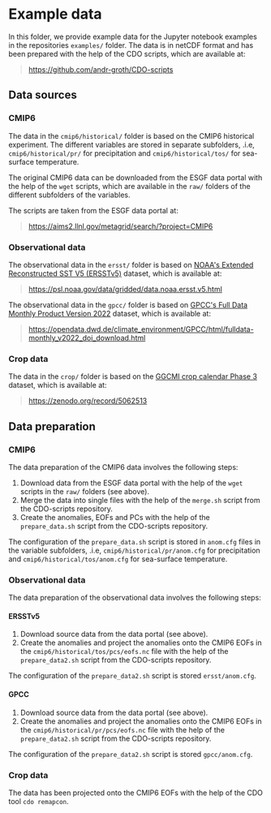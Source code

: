 # Example data

In this folder, we provide example data for the Jupyter notebook examples in the repositories `examples/` folder. The data is in netCDF format and has been prepared with the help of the CDO scripts, which are available at:

> https://github.com/andr-groth/CDO-scripts

## Data sources

### CMIP6

The data in the `cmip6/historical/` folder is based on the CMIP6 historical experiment. The different variables are stored in separate subfolders, .i.e, `cmip6/historical/pr/` for precipitation and `cmip6/historical/tos/` for sea-surface temperature.

The original CMIP6 data can be downloaded from the ESGF data portal with the help of the `wget` scripts, which are available in the `raw/` folders of the different subfolders of the variables.

The scripts are taken from the ESGF data portal at:

> https://aims2.llnl.gov/metagrid/search/?project=CMIP6


### Observational data

The observational data in the `ersst/` folder is based on [NOAA's Extended Reconstructed SST V5 (ERSSTv5)](https://doi.org/10.1175/jcli-d-16-0836.1) dataset, which is available at:

> https://psl.noaa.gov/data/gridded/data.noaa.ersst.v5.html

The observational data in the `gpcc/` folder is based on [GPCC's Full Data Monthly Product Version 2022](http://dx.doi.org/10.5676/DWD_GPCC/FD_M_V2022_100) dataset, which is available at:

> https://opendata.dwd.de/climate_environment/GPCC/html/fulldata-monthly_v2022_doi_download.html

### Crop data

The data in the `crop/` folder is based on the [GGCMI crop calendar Phase 3](https://doi.org/10.1038/s43016-021-00400-y) dataset, which is available at:

> https://zenodo.org/record/5062513

## Data preparation

### CMIP6

The data preparation of the CMIP6 data involves the following steps:

1. Download data from the ESGF data portal with the help of the `wget` scripts in the `raw/` folders (see above).
2. Merge the data into single files with the help of the `merge.sh` script from the CDO-scripts repository.
3. Create the anomalies, EOFs and PCs with the help of the `prepare_data.sh` script from the CDO-scripts repository.

The configuration of the `prepare_data.sh` script is stored in `anom.cfg` files in the variable subfolders, .i.e, `cmip6/historical/pr/anom.cfg` for precipitation and `cmip6/historical/tos/anom.cfg` for sea-surface temperature.

### Observational data

The data preparation of the observational data involves the following steps:

#### ERSSTv5
1. Download source data from the data portal (see above).
2. Create the anomalies and project the anomalies onto the CMIP6 EOFs in the `cmip6/historical/tos/pcs/eofs.nc` file with the help of the `prepare_data2.sh` script from the CDO-scripts repository.

The configuration of the `prepare_data2.sh` script is stored `ersst/anom.cfg`.

#### GPCC
1. Download source data from the data portal (see above).
2. Create the anomalies and project the anomalies onto the CMIP6 EOFs in the `cmip6/historical/pr/pcs/eofs.nc` file with the help of the `prepare_data2.sh` script from the CDO-scripts repository.

The configuration of the `prepare_data2.sh` script is stored `gpcc/anom.cfg`.

### Crop data

The data has been projected onto the CMIP6 EOFs with the help of the CDO tool `cdo remapcon`.
